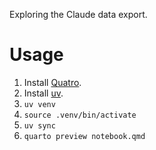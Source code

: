 Exploring the Claude data export.

# Usage

1. Install [Quatro].
1. Install [uv].
1. `uv venv`
1. `source .venv/bin/activate`
1. `uv sync`
1. `quarto preview notebook.qmd`

[Quatro]: https://quarto.org/
[uv]: https://docs.astral.sh/uv/
